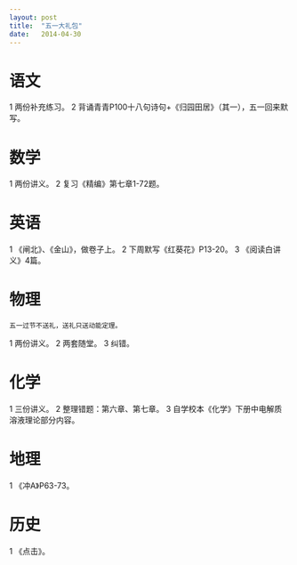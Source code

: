 ```yaml
---
layout: post
title:  "五一大礼包"
date:   2014-04-30
---
```


语文
====

1 两份补充练习。
2 背诵青青P100十八句诗句+《归园田居》（其一），五一回来默写。

数学
====

1 两份讲义。
2 复习《精编》第七章1-72题。

英语
====

1 《闸北》、《金山》，做卷子上。
2 下周默写《红葵花》P13-20。
3 《阅读白讲义》4篇。

物理
====

    五一过节不送礼，送礼只送动能定理。

1 两份讲义。
2 两套随堂。
3 纠错。

化学
====

1 三份讲义。
2 整理错题：第六章、第七章。
3 自学校本《化学》下册中电解质溶液理论部分内容。

地理
====

1 《冲A》P63-73。

历史
====

1 《点击》。